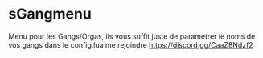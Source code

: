 # sGangmenu
Menu pour les Gangs/Orgas, ils vous suffit juste de parametrer le noms de vos gangs dans le config.lua   me rejoindre https://discord.gg/CaaZ8Ndzf2
